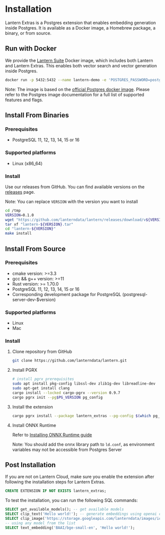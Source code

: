 # Installation

Lantern Extras is a Postgres extension that enables embedding generation inside Postgres. It is available as a Docker image, a Homebrew package, a binary, or from source.

## Run with Docker

We provide the [Lantern Suite](https://hub.docker.com/r/lanterndata/lantern-suite/tags) Docker image, which includes both Lantern and Lantern Extras. This enables both vector search and vector generation inside Postgres.

```bash
docker run -p 5432:5432 --name lantern-demo -e 'POSTGRES_PASSWORD=postgres' -d lanterndata/lantern-suite:pg15-latest
```

Note: The image is based on the [official Postgres docker image](https://hub.docker.com/%5F/postgres). Please refer to the Postgres image documentation for a full list of supported features and flags.

## Install From Binaries

### Prerequisites

- PostgreSQL 11, 12, 13, 14, 15 or 16

### Supported platforms

- Linux (x86_64)

### Install

Use our releases from GitHub. You can find available versions on the [releases](https://github.com/lanterndata/lantern/releases) page.

Note: You can replace `VERSION` with the version you want to install

```bash
cd /tmp
VERSION=0.1.0
wget "https://github.com/lanterndata/lantern/releases/download/v${VERSION}/lantern-${VERSION}.tar"
tar xf "lantern-${VERSION}.tar"
cd "lantern-${VERSION}"
make install
```

## Install From Source

### Prerequisites

- cmake version: >=3.3
- gcc && g++ version: >=11
- Rust version: >= 1.70.0
- PostgreSQL 11, 12, 13, 14, 15 or 16
- Corresponding development package for PostgreSQL (postgresql-server-dev-$version)

### Supported platforms

- Linux
- Mac

### Install

1. Clone repository from GitHub

   ```bash
   git clone https://github.com/lanterndata/lantern.git
   ```

2. Install PGRX

   ```bash
   # install pgrx prerequisites
   sudo apt install pkg-config libssl-dev zlib1g-dev libreadline-dev
   sudo apt-get install clang
   cargo install --locked cargo-pgrx --version 0.9.7
   cargo pgrx init --pg$PG_VERSION pg_config
   ```

3. Install the extension

   ```bash
   cargo pgrx install --package lantern_extras --pg-config $(which pg_config)
   ```

4. Install ONNX Runtime

   Refer to [Installing ONNX Runtime guide](/docs/lantern-cli/install#install-onnx-runtime)

   Note: You should add the onnx library path to `ld.conf`, as environment variables may not be accessible from Postgres Server

## Post Installation

If you are not on Lantern Cloud, make sure you enable the extension after following the installation steps for Lantern Extras.

```sql
CREATE EXTENSION IF NOT EXISTS lantern_extras;
```

To test the installation, you can run the following SQL commands:

```sql
SELECT get_available_models(); -- get available models
SELECT clip_text('Hello world!'); -- generate embeddings using openai clip model (textual)
SELECT clip_image('https://storage.googleapis.com/lanterndata/images/icon100x100.png'); -- generate embeddings using openai clip model (visual)
-- using any model from the list
SELECT text_embedding('BAAI/bge-small-en', 'Hello world!');
```
